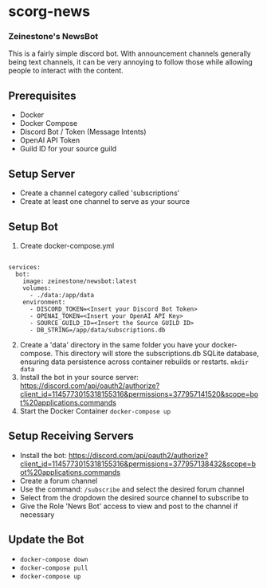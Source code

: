 # scorg-news

### Zeinestone's NewsBot

This is a fairly simple discord bot. With announcement channels generally being text channels, it can be very annoying to follow those while allowing people to interact with the content. 

## Prerequisites
- Docker
- Docker Compose
- Discord Bot / Token (Message Intents)
- OpenAI API Token
- Guild ID for your source guild

## Setup Server
- Create a channel category called 'subscriptions'
- Create at least one channel to serve as your source

## Setup Bot
1. Create docker-compose.yml
```version: '3'

services:
  bot:
    image: zeinestone/newsbot:latest
    volumes:
      - ./data:/app/data
    environment:
      - DISCORD_TOKEN=<Insert your Discord Bot Token>
      - OPENAI_TOKEN=<Insert your OpenAI API Key>
      - SOURCE_GUILD_ID=<Insert the Source GUILD ID>
      - DB_STRING=/app/data/subscriptions.db
```
2. Create a 'data' directory in the same folder you have your docker-compose. This directory will store the subscriptions.db SQLite database, ensuring data persistence across container rebuilds or restarts.
```mkdir data```
3. Install the bot in your source server: https://discord.com/api/oauth2/authorize?client_id=1145773015318155316&permissions=377957141520&scope=bot%20applications.commands
4. Start the Docker Container
```docker-compose up```

## Setup Receiving Servers
- Install the bot: https://discord.com/api/oauth2/authorize?client_id=1145773015318155316&permissions=377957138432&scope=bot%20applications.commands
- Create a forum channel
- Use the command:
```/subscribe``` and select the desired forum channel
- Select from the dropdown the desired source channel to subscribe to
- Give the Role 'News Bot' access to view and post to the channel if necessary

## Update the Bot
- ```docker-compose down```
- ```docker-compose pull```
- ```docker-compose up```